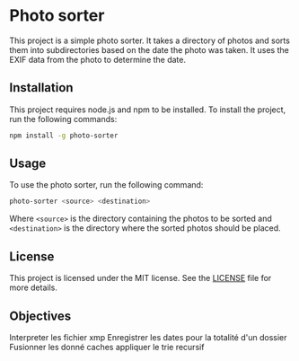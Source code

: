 # Photo sorter

This project is a simple photo sorter. It takes a directory of photos and sorts them into subdirectories based on the date the photo was taken. It uses the EXIF data from the photo to determine the date.

## Installation

This project requires node.js and npm to be installed. To install the project, run the following commands:

```bash
npm install -g photo-sorter
```

## Usage

To use the photo sorter, run the following command:

```bash
photo-sorter <source> <destination>
```

Where `<source>` is the directory containing the photos to be sorted and `<destination>` is the directory where the sorted photos should be placed.

## License

This project is licensed under the MIT license. See the [LICENSE](LICENSE) file for more details.


## Objectives

Interpreter les fichier xmp
Enregistrer les dates pour la totalité d'un dossier
Fusionner les donné caches
appliquer le trie recursif